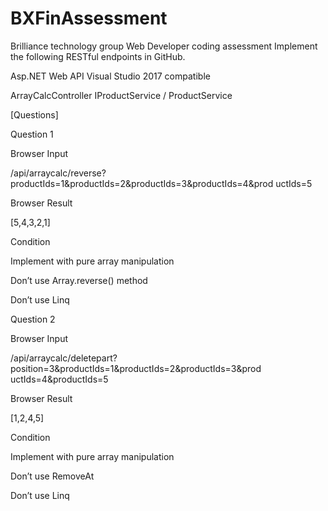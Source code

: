 # BXFinAssessment
Brilliance technology group Web Developer coding assessment
Implement the following RESTful endpoints in GitHub.


Asp.NET Web API
Visual Studio 2017 compatible


ArrayCalcController
IProductService / ProductService


[Questions]

Question 1

Browser Input

/api/arraycalc/reverse?productIds=1&amp;productIds=2&amp;productIds=3&amp;productIds=4&amp;prod
uctIds=5
 
Browser Result

[5,4,3,2,1]

Condition

Implement with pure array manipulation

Don’t use Array.reverse() method

Don’t use Linq


Question 2

Browser Input

/api/arraycalc/deletepart?position=3&amp;productIds=1&amp;productIds=2&amp;productIds=3&amp;prod
uctIds=4&amp;productIds=5

Browser Result

[1,2,4,5]


Condition

Implement with pure array manipulation

Don’t use RemoveAt

Don’t use Linq
